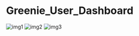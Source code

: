 ﻿# Greenie_User_Dashboard
![img1](https://i.ibb.co/FYsDQ6w/Screenshot-2023-11-17-224118.png)
![img2](https://i.ibb.co/D7f5591/Screenshot-2023-11-17-224227.png)
![img3](https://i.ibb.co/bLVWY0C/Screenshot-2023-11-17-224325.png)
